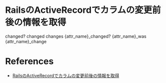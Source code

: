 
# RailsのActiveRecordでカラムの変更前後の情報を取得


changed?
changed
changes
{attr_name}_changed?
{attr_name}_was
{attr_name}_change


# References

+ [RailsのActiveRecordでカラムの変更前後の情報を取得](https://qiita.com/ysKey2/items/7e429e478069b61b53bd)
